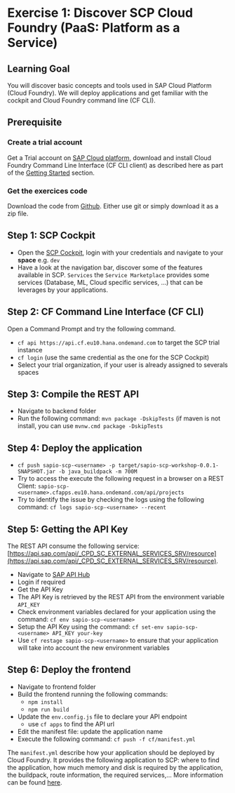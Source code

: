 # Exercise 1: Discover SCP Cloud Foundry (PaaS: Platform as a Service)

## Learning Goal
You will discover basic concepts and tools used in SAP Cloud Platform (Cloud Foundry). We will deploy applications and get familiar with the cockpit and Cloud Foundry command line (CF CLI).

## Prerequisite

### Create a trial account
Get a Trial account on [SAP Cloud platform](https://cockpit.hanatrial.ondemand.com/#/home/welcome), download and install Cloud Foundry Command Line Interface (CF CLI client) as described here as part of the [Getting Started](https://help.cf.sap.hana.ondemand.com/frameset.htm?b8ee7894fe0b4df5b78f61dd1ac178ee.html) section.

### Get the exercices code
Download the code from [Github](https://github.com/Query-Interface/sapio-scp-workshop).
Either use git or simply download it as a zip file.

## Step 1: SCP Cockpit
- Open the [SCP Cockpit](https://cockpit.hanatrial.ondemand.com/#/home/welcome), login with your credentials and navigate to your **space** e.g. `dev`
- Have a look at the navigation bar, discover some of the features available in SCP. `Services` the `Service Marketplace` provides some services (Database, ML, Cloud specific services, ...) that can be leverages by your applications.


## Step 2: CF Command Line Interface (CF CLI)
Open a Command Prompt and try the following command.

- `cf api https://api.cf.eu10.hana.ondemand.com` to target the SCP trial instance
- `cf login` (use the same credential as the one for the SCP Cockpit)
- Select your trial organization, if your user is already assigned to severals spaces

## Step 3: Compile the REST API
- Navigate to backend folder
- Run the following command: `mvn package -DskipTests` (if maven is not install, you can use `mvnw.cmd package -DskipTests`

## Step 4: Deploy the application
- `cf push sapio-scp-<username> -p target/sapio-scp-workshop-0.0.1-SNAPSHOT.jar -b java_buildpack -m 700M`
- Try to access the execute the following request in a browser on a REST Client: `sapio-scp-<username>.cfapps.eu10.hana.ondemand.com/api/projects`
- Try to identify the issue by checking the logs using the following command: `cf logs sapio-scp-<username> --recent`

## Step 5: Getting the API Key
The REST API consume the following service: [https://api.sap.com/api/_CPD_SC_EXTERNAL_SERVICES_SRV/resource](https://api.sap.com/api/_CPD_SC_EXTERNAL_SERVICES_SRV/resource).
- Navigate to [SAP API Hub](https://api.sap.com/api/_CPD_SC_EXTERNAL_SERVICES_SRV/resource)
- Login if required
- Get the API Key
- The API Key is retrieved by the REST API from the environment variable `API_KEY`
- Check environment variables declared for your application using the command: `cf env sapio-scp-<username>`
- Setup the API Key using the command: `cf set-env sapio-scp-<username> API_KEY your-key`
- Use `cf restage sapio-scp-<username>` to ensure that your application will take into account the new environment variables

## Step 6: Deploy the frontend
- Navigate to frontend folder
- Build the frontend running the following commands:
    - `npm install`
    - `npm run build`
- Update the `env.config.js` file to declare your API endpoint
    - use `cf apps` to find the API url
- Edit the manifest file: update the application name
- Execute the following command: `cf push -f cf/manifest.yml`

The `manifest.yml` describe how your application should be deployed by Cloud Foundry. It provides the following application to SCP: where to find the application, how much memory and disk is required by the application, the buildpack, route information, the required services,... More information can be found [here](https://docs.cloudfoundry.org/devguide/deploy-apps/manifest.html).
